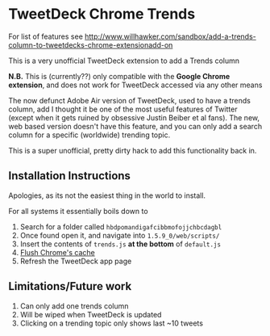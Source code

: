 TweetDeck Chrome Trends
================

For list of features see <http://www.willhawker.com/sandbox/add-a-trends-column-to-tweetdecks-chrome-extensionadd-on>

This is a very unofficial TweetDeck extension to add a Trends column

**N.B.** This is (currently??) only compatible with the **Google Chrome extension**, and does not work for TweetDeck accessed via any other means

The now defunct Adobe Air version of TweetDeck, used to have a trends column, add I thought it be one of the most useful features of Twitter (except when it gets ruined by obsessive Justin Beiber et al fans). The new, web based version doesn't have this feature, and you can only add a search column for a specific (worldwide) trending topic.

This is a super unofficial, pretty dirty hack to add this functionality back in.

## Installation Instructions

Apologies, as its not the easiest thing in the world to install.

For all systems it essentially boils down to

1. Search for a folder called `hbdpomandigafcibbmofojjchbcdagbl` 
2. Once found open it, and navigate into `1.5.9_0/web/scripts/`
3. Insert the contents of `trends.js` **at the bottom** of `default.js`
4. [Flush Chrome's cache](http://support.google.com/chrome/bin/answer.py?hl=en&answer=95582)
5. Refresh the TweetDeck app page

## Limitations/Future work

1. Can only add one trends column
2. Will be wiped when TweetDeck is updated
3. Clicking on a trending topic only shows last ~10 tweets




